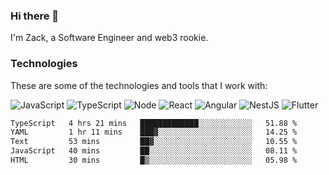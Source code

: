 ### Hi there 👋
I'm Zack, a Software Engineer and web3 rookie.

### Technologies
These are some of the technologies and tools that I work with:

![JavaScript](https://img.shields.io/badge/JavaScript-323330.svg?logo=javascript&logoColor=F7DF1E) 
![TypeScript](https://img.shields.io/badge/TypeScript-007ACC.svg?logo=typescript&logoColor=white) 
![Node](https://img.shields.io/badge/Node.js-43853D.svg?logo=node.js&logoColor=white)
![React](https://img.shields.io/badge/React-20232a.svg?logo=react&logoColor=61DAFB) 
![Angular](https://img.shields.io/badge/Angular-E23237.svg?logo=angularjs&logoColor=white)
![NestJS](https://img.shields.io/badge/NestJS-E0234E?logo=nestjs&logoColor=white)
![Flutter](https://img.shields.io/badge/Flutter-02569B.svg?logo=flutter&logoColor=white)

<!--START_SECTION:waka-->

```txt
TypeScript   4 hrs 21 mins   █████████████░░░░░░░░░░░░   51.88 %
YAML         1 hr 11 mins    ███▓░░░░░░░░░░░░░░░░░░░░░   14.25 %
Text         53 mins         ██▓░░░░░░░░░░░░░░░░░░░░░░   10.55 %
JavaScript   40 mins         ██░░░░░░░░░░░░░░░░░░░░░░░   08.11 %
HTML         30 mins         █▒░░░░░░░░░░░░░░░░░░░░░░░   05.98 %
```

<!--END_SECTION:waka-->
